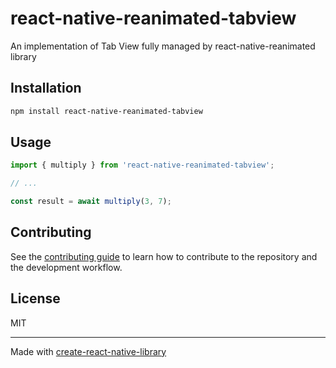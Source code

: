 # react-native-reanimated-tabview

An implementation of Tab View fully managed by react-native-reanimated library

## Installation

```sh
npm install react-native-reanimated-tabview
```

## Usage

```js
import { multiply } from 'react-native-reanimated-tabview';

// ...

const result = await multiply(3, 7);
```

## Contributing

See the [contributing guide](CONTRIBUTING.md) to learn how to contribute to the repository and the development workflow.

## License

MIT

---

Made with [create-react-native-library](https://github.com/callstack/react-native-builder-bob)
